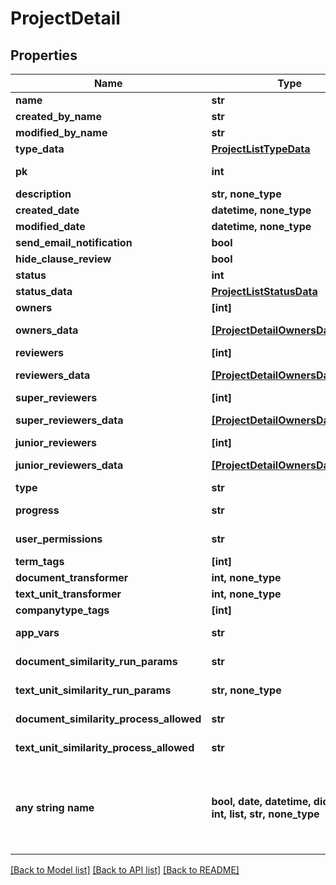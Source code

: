 # ProjectDetail


## Properties
Name | Type | Description | Notes
------------ | ------------- | ------------- | -------------
**name** | **str** |  | 
**created_by_name** | **str** |  | 
**modified_by_name** | **str** |  | 
**type_data** | [**ProjectListTypeData**](ProjectListTypeData.md) |  | 
**pk** | **int** |  | [optional] [readonly] 
**description** | **str, none_type** |  | [optional] 
**created_date** | **datetime, none_type** |  | [optional] 
**modified_date** | **datetime, none_type** |  | [optional] 
**send_email_notification** | **bool** |  | [optional] 
**hide_clause_review** | **bool** |  | [optional] 
**status** | **int** |  | [optional] 
**status_data** | [**ProjectListStatusData**](ProjectListStatusData.md) |  | [optional] 
**owners** | **[int]** |  | [optional] 
**owners_data** | [**[ProjectDetailOwnersDataInner]**](ProjectDetailOwnersDataInner.md) |  | [optional] [readonly] 
**reviewers** | **[int]** |  | [optional] 
**reviewers_data** | [**[ProjectDetailOwnersDataInner]**](ProjectDetailOwnersDataInner.md) |  | [optional] [readonly] 
**super_reviewers** | **[int]** |  | [optional] 
**super_reviewers_data** | [**[ProjectDetailOwnersDataInner]**](ProjectDetailOwnersDataInner.md) |  | [optional] [readonly] 
**junior_reviewers** | **[int]** |  | [optional] 
**junior_reviewers_data** | [**[ProjectDetailOwnersDataInner]**](ProjectDetailOwnersDataInner.md) |  | [optional] [readonly] 
**type** | **str** |  | [optional] 
**progress** | **str** |  | [optional] [readonly] 
**user_permissions** | **str** |  | [optional] [readonly] 
**term_tags** | **[int]** |  | [optional] 
**document_transformer** | **int, none_type** |  | [optional] 
**text_unit_transformer** | **int, none_type** |  | [optional] 
**companytype_tags** | **[int]** |  | [optional] 
**app_vars** | **str** |  | [optional] [readonly] 
**document_similarity_run_params** | **str** |  | [optional] [readonly] 
**text_unit_similarity_run_params** | **str, none_type** |  | [optional] [readonly] 
**document_similarity_process_allowed** | **str** |  | [optional] [readonly] 
**text_unit_similarity_process_allowed** | **str** |  | [optional] [readonly] 
**any string name** | **bool, date, datetime, dict, float, int, list, str, none_type** | any string name can be used but the value must be the correct type | [optional]

[[Back to Model list]](../README.md#documentation-for-models) [[Back to API list]](../README.md#documentation-for-api-endpoints) [[Back to README]](../README.md)


